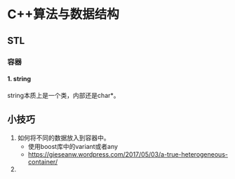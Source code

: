 # C++算法与数据结构

## STL

### 容器

#### 1. string

string本质上是一个类，内部还是char*。

## 小技巧

1. 如何将不同的数据放入到容器中。
   - 使用boost库中的variant或者any
   - https://gieseanw.wordpress.com/2017/05/03/a-true-heterogeneous-container/
2. 

